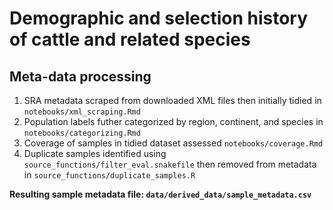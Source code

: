 # Demographic and selection history of cattle and related species

## Meta-data processing

1. SRA metadata scraped from downloaded XML files then initially tidied in `notebooks/xml_scraping.Rmd`
2. Population labels futher categorized by region, continent, and species in `notebooks/categorizing.Rmd`
3. Coverage of samples in tidied dataset assessed `notebooks/coverage.Rmd`
4. Duplicate samples identified using `source_functions/filter_eval.snakefile` then removed from metadata in `source_functions/duplicate_samples.R`

**Resulting sample metadata file: `data/derived_data/sample_metadata.csv`**